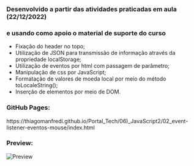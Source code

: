 <h3>Desenvolvido a partir das atividades praticadas em aula (22/12/2022)</h3>
<h3>e usando como apoio o material de suporte do curso</h3>

- Fixação do header no topo;
- Utilização de JSON para transmissão de informação através da propriedade localStorage;
- Utilização de eventos por html com passagem de parâmetro;
- Manipulação de css por JavaScript;
- Formatação de valores de moeda local por meio do método toLocaleString();
- Inserção de elementos por meio de DOM.

<h3>GitHub Pages:</h3>
https://thiagomanfredi.github.io/Portal_Tech/06)_JavaScript2/02_event-listener-eventos-mouse/index.html

<h3>Preview:</h3>

![Preview](https://user-images.githubusercontent.com/118065155/211899726-a0b5080b-897a-4b3e-896f-7573690a9547.png)
